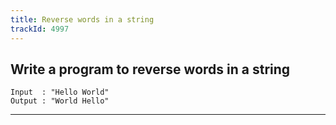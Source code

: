 ```yaml
---
title: Reverse words in a string
trackId: 4997
---
```


## Write a program to reverse words in a string

```
Input  : "Hello World"
Output : "World Hello"
```

---
